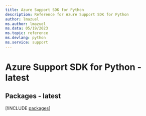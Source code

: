 ```yaml
---
title: Azure Support SDK for Python
description: Reference for Azure Support SDK for Python
author: lmazuel
ms.author: lmazuel
ms.data: 05/19/2023
ms.topic: reference
ms.devlang: python
ms.service: support
---
```

# Azure Support SDK for Python - latest
## Packages - latest
[!INCLUDE [packages](support-index.md)]